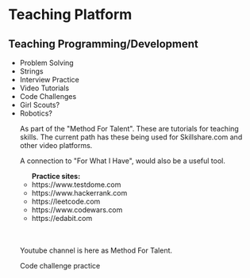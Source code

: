 <body>
  <h1>Teaching Platform </h1>
<h2>Teaching Programming/Development</h2>
  <ul>
<li>Problem Solving</li>
<li>Strings</li>
 <li>Interview Practice</li>
    <li>Video Tutorials</li>    
<li>Code Challenges</li>
    <li>Girl Scouts?</li>
    <li>Robotics?</li>
    
    
  <p>As part of the "Method For Talent". These are tutorials for teaching skills. The current path has these being used for Skillshare.com and other video platforms.</p>  
  <p> A connection to "For What I Have", would also be a useful tool. </p> 

<ul><b>Practice sites:</b>
      <li>https://www.testdome.com</li>
      <li>https://www.hackerrank.com</li>
      <li>https://leetcode.com</li>
      <li>https://www.codewars.com</li>
      <li>https://edabit.com</li>
  </ul>
  <br></br>
  <p>Youtube channel is here as Method For Talent.</p>
  <p>Code challenge practice </p>
</body>
